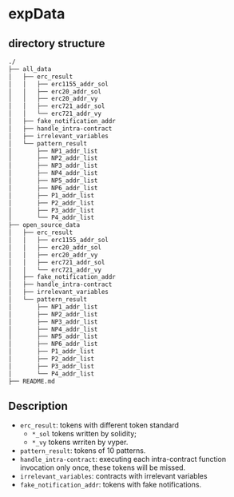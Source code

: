 # expData

## directory structure

```txt
./
├── all_data
│   ├── erc_result
│   │   ├── erc1155_addr_sol
│   │   ├── erc20_addr_sol
│   │   ├── erc20_addr_vy
│   │   ├── erc721_addr_sol
│   │   └── erc721_addr_vy
│   ├── fake_notification_addr
│   ├── handle_intra-contract
│   ├── irrelevant_variables
│   └── pattern_result
│       ├── NP1_addr_list
│       ├── NP2_addr_list
│       ├── NP3_addr_list
│       ├── NP4_addr_list
│       ├── NP5_addr_list
│       ├── NP6_addr_list
│       ├── P1_addr_list
│       ├── P2_addr_list
│       ├── P3_addr_list
│       └── P4_addr_list
├── open_source_data
│   ├── erc_result
│   │   ├── erc1155_addr_sol
│   │   ├── erc20_addr_sol
│   │   ├── erc20_addr_vy
│   │   ├── erc721_addr_sol
│   │   └── erc721_addr_vy
│   ├── fake_notification_addr
│   ├── handle_intra-contract
│   ├── irrelevant_variables
│   └── pattern_result
│       ├── NP1_addr_list
│       ├── NP2_addr_list
│       ├── NP3_addr_list
│       ├── NP4_addr_list
│       ├── NP5_addr_list
│       ├── NP6_addr_list
│       ├── P1_addr_list
│       ├── P2_addr_list
│       ├── P3_addr_list
│       └── P4_addr_list
├── README.md
```

## Description

* `erc_result`: tokens with different token standard
    - `*_sol` tokens written by solidity;
    - `*_vy` tokens wrriten by vyper.
* `pattern_result`: tokens of 10 patterns.
* `handle_intra-contract`: executing each intra-contract function invocation only once, these tokens will be missed.
* `irrelevant_variables`: contracts with irrelevant variables
* `fake_notification_addr`: tokens with fake notifications.